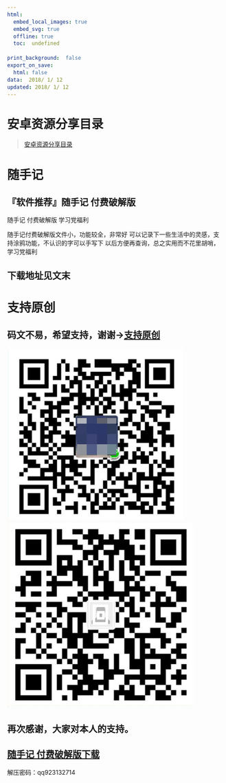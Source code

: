 ```yaml
---
html:
  embed_local_images: true
  embed_svg: true
  offline: true
  toc:  undefined

print_background:  false
export_on_save:
  html: false
data:  2018/ 1/ 12
updated: 2018/ 1/ 12
---
```


# 安卓资源分享目录

> [安卓资源分享目录](https://blog.csdn.net/qq923132714/article/details/83059823 "安卓资源分享目录")


# 随手记




## 『软件推荐』随手记 付费破解版

随手记 付费破解版 学习党福利

随手记付费破解版文件小，功能较全，非常好
可以记录下一些生活中的灵感，支持涂鸦功能，不认识的字可以手写下
以后方便再查询，总之实用而不花里胡哨，学习党福利

## 下载地址见文末

# 支持原创
## 码文不易，希望支持，谢谢->**[支持原创](http://blog.csdn.net/qq923132714/article/details/79399145)**
![微信支付](https://raw.githubusercontent.com/923132714/my_picture/master/blog/support/weixin.png)![微信支付](https://raw.githubusercontent.com/923132714/my_picture/master/blog/support/支付宝.png)
## 再次感谢，大家对本人的支持。



## [随手记 付费破解版下载](http://u16848854.ctfile.net/fs/16848854-330734643 "随手记 付费破解版")

解压密码：qq923132714
